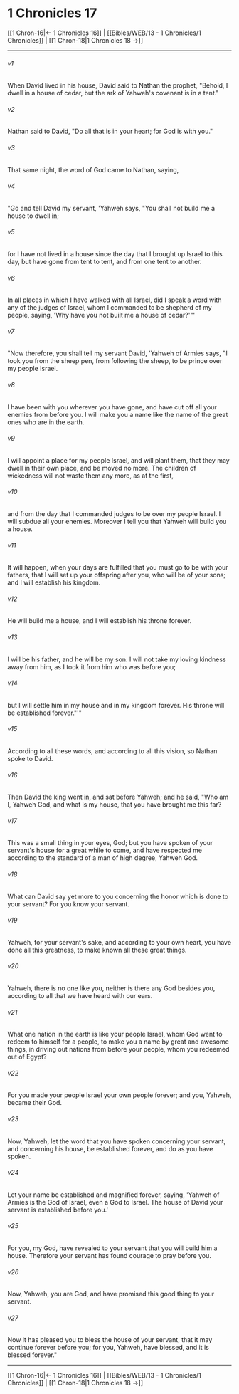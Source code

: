 # 1 Chronicles 17

[[1 Chron-16|← 1 Chronicles 16]] | [[Bibles/WEB/13 - 1 Chronicles/1 Chronicles]] | [[1 Chron-18|1 Chronicles 18 →]]
***



###### v1 
When David lived in his house, David said to Nathan the prophet, "Behold, I dwell in a house of cedar, but the ark of Yahweh's covenant is in a tent." 

###### v2 
Nathan said to David, "Do all that is in your heart; for God is with you." 

###### v3 
That same night, the word of God came to Nathan, saying, 

###### v4 
"Go and tell David my servant, 'Yahweh says, "You shall not build me a house to dwell in; 

###### v5 
for I have not lived in a house since the day that I brought up Israel to this day, but have gone from tent to tent, and from one tent to another. 

###### v6 
In all places in which I have walked with all Israel, did I speak a word with any of the judges of Israel, whom I commanded to be shepherd of my people, saying, 'Why have you not built me a house of cedar?'"' 

###### v7 
"Now therefore, you shall tell my servant David, 'Yahweh of Armies says, "I took you from the sheep pen, from following the sheep, to be prince over my people Israel. 

###### v8 
I have been with you wherever you have gone, and have cut off all your enemies from before you. I will make you a name like the name of the great ones who are in the earth. 

###### v9 
I will appoint a place for my people Israel, and will plant them, that they may dwell in their own place, and be moved no more. The children of wickedness will not waste them any more, as at the first, 

###### v10 
and from the day that I commanded judges to be over my people Israel. I will subdue all your enemies. Moreover I tell you that Yahweh will build you a house. 

###### v11 
It will happen, when your days are fulfilled that you must go to be with your fathers, that I will set up your offspring after you, who will be of your sons; and I will establish his kingdom. 

###### v12 
He will build me a house, and I will establish his throne forever. 

###### v13 
I will be his father, and he will be my son. I will not take my loving kindness away from him, as I took it from him who was before you; 

###### v14 
but I will settle him in my house and in my kingdom forever. His throne will be established forever."'" 

###### v15 
According to all these words, and according to all this vision, so Nathan spoke to David. 

###### v16 
Then David the king went in, and sat before Yahweh; and he said, "Who am I, Yahweh God, and what is my house, that you have brought me this far? 

###### v17 
This was a small thing in your eyes, God; but you have spoken of your servant's house for a great while to come, and have respected me according to the standard of a man of high degree, Yahweh God. 

###### v18 
What can David say yet more to you concerning the honor which is done to your servant? For you know your servant. 

###### v19 
Yahweh, for your servant's sake, and according to your own heart, you have done all this greatness, to make known all these great things. 

###### v20 
Yahweh, there is no one like you, neither is there any God besides you, according to all that we have heard with our ears. 

###### v21 
What one nation in the earth is like your people Israel, whom God went to redeem to himself for a people, to make you a name by great and awesome things, in driving out nations from before your people, whom you redeemed out of Egypt? 

###### v22 
For you made your people Israel your own people forever; and you, Yahweh, became their God. 

###### v23 
Now, Yahweh, let the word that you have spoken concerning your servant, and concerning his house, be established forever, and do as you have spoken. 

###### v24 
Let your name be established and magnified forever, saying, 'Yahweh of Armies is the God of Israel, even a God to Israel. The house of David your servant is established before you.' 

###### v25 
For you, my God, have revealed to your servant that you will build him a house. Therefore your servant has found courage to pray before you. 

###### v26 
Now, Yahweh, you are God, and have promised this good thing to your servant. 

###### v27 
Now it has pleased you to bless the house of your servant, that it may continue forever before you; for you, Yahweh, have blessed, and it is blessed forever."

***
[[1 Chron-16|← 1 Chronicles 16]] | [[Bibles/WEB/13 - 1 Chronicles/1 Chronicles]] | [[1 Chron-18|1 Chronicles 18 →]]
